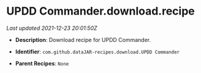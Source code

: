 # UPDD Commander.download.recipe

_Last updated 2021-12-23 20:01:50Z_

- **Description**: Download recipe for UPDD Commander.

- **Identifier**: `com.github.dataJAR-recipes.download.UPDD Commander`

- **Parent Recipes**: `None`
